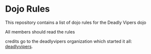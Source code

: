 Dojo Rules
==========

This repository contains a list of dojo rules for the Deadly Vipers dojo

All members should read the rules

credits go to the deadlyvipers organization which started it all: [deadlyvipers]("https://github.com/deadlyvipers").
